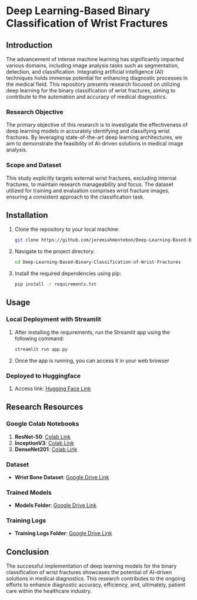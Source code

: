 # Deep Learning-Based Binary Classification of Wrist Fractures

## Introduction
The advancement of intense machine learning has significantly impacted various domains, including image analysis tasks such as segmentation, detection, and classification. Integrating artificial intelligence (AI) techniques holds immense potential for enhancing diagnostic processes in the medical field. This repository presents research focused on utilizing deep learning for the binary classification of wrist fractures, aiming to contribute to the automation and accuracy of medical diagnostics.

### Research Objective
The primary objective of this research is to investigate the effectiveness of deep learning models in accurately identifying and classifying wrist fractures. By leveraging state-of-the-art deep learning architectures, we aim to demonstrate the feasibility of AI-driven solutions in medical image analysis.

### Scope and Dataset
This study explicitly targets external wrist fractures, excluding internal fractures, to maintain research manageability and focus. The dataset utilized for training and evaluation comprises wrist fracture images, ensuring a consistent approach to the classification task.

## Installation
1. Clone the repository to your local machine:
   ```bash
   git clone https://github.com/jeremiahmontebon/Deep-Learning-Based-Binary-Classification-of-Wrist-Fractures.git
2. Navigate to the project directory:
   ```bash
   cd Deep-Learning-Based-Binary-Classification-of-Wrist-Fractures
3. Install the required dependencies using pip:
   ```bash
   pip install -r requirements.txt

## Usage
### Local Deployment with Streamlit
1. After installing the requirements, run the Streamlit app using the following command:
   ```bash
   streamlit run app.py
2. Once the app is running, you can access it in your web browser

### Deployed to Huggingface
1. Access link:
   [Hugging Face Link](https://huggingface.co/spaces/Yoshinoheart/Deep-Learning-Based-Binary-Classification-of-Wrist-Fractures)
   
## Research Resources

### Google Colab Notebooks
1. **ResNet-50**: [Colab Link](https://colab.research.google.com/drive/1tYcSDRTBVsgE05k_xzYCuI88Ib42jmOh?usp=drive_link)
2. **InceptionV3**: [Colab Link](https://colab.research.google.com/drive/14F1jOoVQkua4C63Yq8L-HekoxkTHk1YZ?usp=drive_link)
3. **DenseNet201**: [Colab Link](https://colab.research.google.com/drive/1rNfKTR8tYAd6U-g3y3tN7dLDjJC_BkwJ?usp=drive_link)

### Dataset
- **Wrist Bone Dataset**: [Google Drive Link](https://drive.google.com/drive/folders/19iUwj2Aub4UO3d-451ojTomCFStxZ-DR?usp=drive_link)

### Trained Models
- **Models Folder**: [Google Drive Link](https://drive.google.com/drive/folders/1cZEELD-nDXUUODve6LxFZQx1fW36alUK?usp=drive_link)

### Training Logs
- **Training Logs Folder**: [Google Drive Link](https://drive.google.com/drive/folders/1qcRtpE5mrTbftTAa-NN-TKiPYDuAqYYK?usp=drive_link)

## Conclusion
The successful implementation of deep learning models for the binary classification of wrist fractures showcases the potential of AI-driven solutions in medical diagnostics. This research contributes to the ongoing efforts to enhance diagnostic accuracy, efficiency, and, ultimately, patient care within the healthcare industry.
